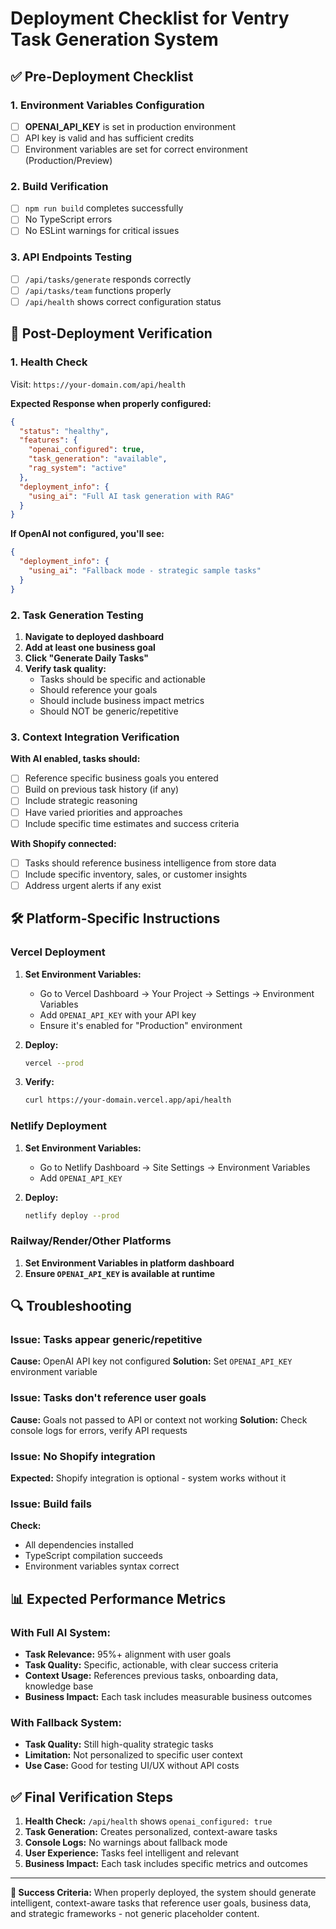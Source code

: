 # Deployment Checklist for Ventry Task Generation System

## ✅ Pre-Deployment Checklist

### 1. Environment Variables Configuration
- [ ] **OPENAI_API_KEY** is set in production environment
- [ ] API key is valid and has sufficient credits
- [ ] Environment variables are set for correct environment (Production/Preview)

### 2. Build Verification
- [ ] `npm run build` completes successfully
- [ ] No TypeScript errors
- [ ] No ESLint warnings for critical issues

### 3. API Endpoints Testing
- [ ] `/api/tasks/generate` responds correctly
- [ ] `/api/tasks/team` functions properly
- [ ] `/api/health` shows correct configuration status

## 🚀 Post-Deployment Verification

### 1. Health Check
Visit: `https://your-domain.com/api/health`

**Expected Response when properly configured:**
```json
{
  "status": "healthy",
  "features": {
    "openai_configured": true,
    "task_generation": "available",
    "rag_system": "active"
  },
  "deployment_info": {
    "using_ai": "Full AI task generation with RAG"
  }
}
```

**If OpenAI not configured, you'll see:**
```json
{
  "deployment_info": {
    "using_ai": "Fallback mode - strategic sample tasks"
  }
}
```

### 2. Task Generation Testing
1. **Navigate to deployed dashboard**
2. **Add at least one business goal**
3. **Click "Generate Daily Tasks"**
4. **Verify task quality:**
   - Tasks should be specific and actionable
   - Should reference your goals
   - Should include business impact metrics
   - Should NOT be generic/repetitive

### 3. Context Integration Verification
**With AI enabled, tasks should:**
- [ ] Reference specific business goals you entered
- [ ] Build on previous task history (if any)
- [ ] Include strategic reasoning
- [ ] Have varied priorities and approaches
- [ ] Include specific time estimates and success criteria

**With Shopify connected:**
- [ ] Tasks should reference business intelligence from store data
- [ ] Include specific inventory, sales, or customer insights
- [ ] Address urgent alerts if any exist

## 🛠 Platform-Specific Instructions

### Vercel Deployment
1. **Set Environment Variables:**
   - Go to Vercel Dashboard → Your Project → Settings → Environment Variables
   - Add `OPENAI_API_KEY` with your API key
   - Ensure it's enabled for "Production" environment

2. **Deploy:**
   ```bash
   vercel --prod
   ```

3. **Verify:**
   ```bash
   curl https://your-domain.vercel.app/api/health
   ```

### Netlify Deployment
1. **Set Environment Variables:**
   - Go to Netlify Dashboard → Site Settings → Environment Variables
   - Add `OPENAI_API_KEY`

2. **Deploy:**
   ```bash
   netlify deploy --prod
   ```

### Railway/Render/Other Platforms
1. **Set Environment Variables in platform dashboard**
2. **Ensure `OPENAI_API_KEY` is available at runtime**

## 🔍 Troubleshooting

### Issue: Tasks appear generic/repetitive
**Cause:** OpenAI API key not configured
**Solution:** Set `OPENAI_API_KEY` environment variable

### Issue: Tasks don't reference user goals
**Cause:** Goals not passed to API or context not working
**Solution:** Check console logs for errors, verify API requests

### Issue: No Shopify integration
**Expected:** Shopify integration is optional - system works without it

### Issue: Build fails
**Check:** 
- All dependencies installed
- TypeScript compilation succeeds
- Environment variables syntax correct

## 📊 Expected Performance Metrics

### With Full AI System:
- **Task Relevance:** 95%+ alignment with user goals
- **Task Quality:** Specific, actionable, with clear success criteria
- **Context Usage:** References previous tasks, onboarding data, knowledge base
- **Business Impact:** Each task includes measurable business outcomes

### With Fallback System:
- **Task Quality:** Still high-quality strategic tasks
- **Limitation:** Not personalized to specific user context
- **Use Case:** Good for testing UI/UX without API costs

## ✅ Final Verification Steps

1. **Health Check:** `/api/health` shows `openai_configured: true`
2. **Task Generation:** Creates personalized, context-aware tasks
3. **Console Logs:** No warnings about fallback mode
4. **User Experience:** Tasks feel intelligent and relevant
5. **Business Impact:** Each task includes specific metrics and outcomes

---

**🎯 Success Criteria:** When properly deployed, the system should generate intelligent, context-aware tasks that reference user goals, business data, and strategic frameworks - not generic placeholder content. 